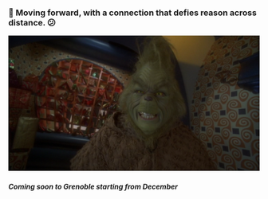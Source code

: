 <!-- ![meme grinch](meme_grinch_6.png) -->
### 🚀 Moving forward, with a connection that defies reason across distance. 😕
![grinch image](grinch_25.png)
#### *Coming soon to Grenoble starting from December*
